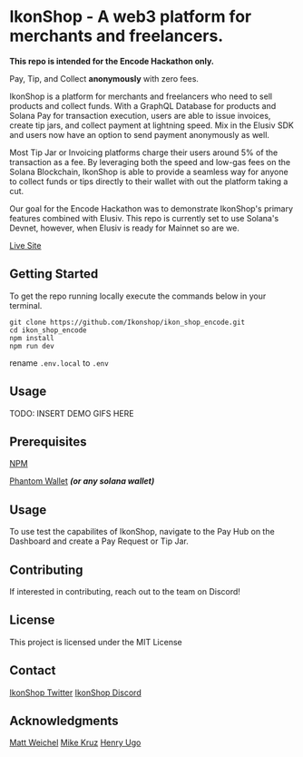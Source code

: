 # IkonShop - A web3 platform for merchants and freelancers. 

**This repo is intended for the Encode Hackathon only.**

Pay, Tip, and Collect **anonymously** with zero fees.

IkonShop is a platform for merchants and freelancers who need to sell products and collect funds. With a GraphQL Database for products and Solana Pay for transaction execution, users are able to issue invoices, create tip jars, and collect payment at lightning speed. Mix in the Elusiv SDK and users now have an option to send payment anonymously as well.

Most Tip Jar or Invoicing platforms charge their users around 5% of the transaction as a fee. By leveraging both the speed and low-gas fees on the Solana Blockchain, IkonShop is able to provide a seamless way for anyone to collect funds or tips directly to their wallet with out the platform taking a cut.

Our goal for the Encode Hackathon was to demonstrate IkonShop's primary features combined with Elusiv. This repo is currently set to use Solana's Devnet, however, when Elusiv is ready for Mainnet so are we.

[Live Site](https://ikon-shop-encode.vercel.app/)

## Getting Started
To get the repo running locally execute the commands below in your terminal.

```shx
git clone https://github.com/Ikonshop/ikon_shop_encode.git
cd ikon_shop_encode
npm install
npm run dev
```

rename `.env.local` to `.env`

## Usage

TODO: INSERT DEMO GIFS HERE

## Prerequisites
[NPM](https://www.npmjs.com)

[Phantom Wallet](https://phantom.app/) ***(or any solana wallet)***

## Usage

To use test the capabilites of IkonShop, navigate to the Pay Hub on the Dashboard and create a Pay Request or Tip Jar.

## Contributing

If interested in contributing, reach out to the team on Discord!


## License

This project is licensed under the MIT License

## Contact
[IkonShop Twitter](https://twitter.com/ikonshopapp)
[IkonShop Discord](https://discord.gg/ikons)

## Acknowledgments
[Matt Weichel](https://twitter.com/topshotturtles)
[Mike Kruz](https://twitter.com/kruzsol)
[Henry Ugo](https://twitter.com/uncensored_ugo)

